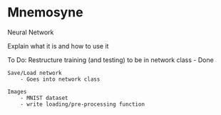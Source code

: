 Mnemosyne
=========

Neural Network

Explain what it is and how to use it


To Do:
	Restructure training (and testing) to be in network class - Done
	
	Save/Load network
		- Goes into network class
			
	Images
		- MNIST dataset
		- write loading/pre-processing function


